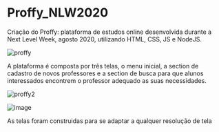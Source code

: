 # Proffy_NLW2020

Criação do Proffy: plataforma de estudos online desenvolvida durante a Next Level Week, agosto 2020, utilizando HTML, CSS, JS e  NodeJS.

![proffy](https://user-images.githubusercontent.com/13524043/89454049-8357da00-d736-11ea-8b53-26ea098e5287.jpg)


A plataforma é composta por três telas, o menu inicial, a section de cadastro de novos professores e a section de busca para que alunos interessados encontrem o professor adequado as suas necessidades.

![proffy2](https://user-images.githubusercontent.com/13524043/89454557-3e807300-d737-11ea-8a01-6c1458b5cf4a.jpg)

![image](https://user-images.githubusercontent.com/13524043/89454525-3294b100-d737-11ea-9928-6415d4399a3b.png)


As telas foram construidas para se adaptar a qualquer resolução de tela

